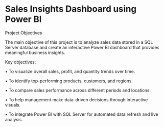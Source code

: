 # Sales Insights Dashboard using Power BI
Project Objectives

The main objective of this project is to analyze sales data stored in a SQL Server database and create an interactive Power BI dashboard that provides meaningful business insights.

Key objectives:

•	To visualize overall sales, profit, and quantity trends over time.

•	To identify top-performing products, customers, and regions.

•	To compare sales performance across different periods and locations.

•	To help management make data-driven decisions through interactive visuals.

•	To integrate Power BI with SQL Server for automated data refresh and live analysis.
